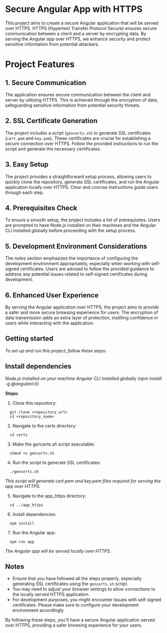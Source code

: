 # Secure Angular App with HTTPS

This project aims to create a secure Angular application that will be served over HTTPS. HTTPS (Hypertext Transfer Protocol Secure) ensures secure communication between a client and a server by encrypting data. By serving the Angular app over HTTPS, we enhance security and protect sensitive information from potential attackers.

# Project Features

## 1. Secure Communication

The application ensures secure communication between the client and server by utilizing HTTPS. This is achieved through the encryption of data, safeguarding sensitive information from potential security threats.

## 2. SSL Certificate Generation

The project includes a script (`gencerts.sh`) to generate SSL certificates (`cert.pem` and `key.pem`). These certificates are crucial for establishing a secure connection over HTTPS. Follow the provided instructions to run the script and generate the necessary certificates.

## 3. Easy Setup

The project provides a straightforward setup process, allowing users to quickly clone the repository, generate SSL certificates, and run the Angular application locally over HTTPS. Clear and concise instructions guide users through each step.

## 4. Prerequisites Check

To ensure a smooth setup, the project includes a list of prerequisites. Users are prompted to have Node.js installed on their machines and the Angular CLI installed globally before proceeding with the setup process.

## 5. Development Environment Considerations

The notes section emphasizes the importance of configuring the development environment appropriately, especially when working with self-signed certificates. Users are advised to follow the provided guidance to address any potential issues related to self-signed certificates during development.

## 6. Enhanced User Experience

By serving the Angular application over HTTPS, the project aims to provide a safer and more secure browsing experience for users. The encryption of data transmission adds an extra layer of protection, instilling confidence in users while interacting with the application.

## Getting started
_To set up and run this project, follow these steps:_

## Install dependencies 
_Node.js installed on your machine_
_Angular CLI installed globally (npm install -g @angular/cli)_

**Steps:**

1. Clone this repository:
```
  git clone <repository_url>
  cd <repository_name>
```
2. Navigate to the certs directory:
```
  cd certs
```
3. Make the gencerts.sh script executable:
```
  chmod +x gencerts.sh
```
4. Run the script to generate SSL certificates:
```
  ./gencerts.sh
```
  _This script will generate cert.pem and key.pem files required for serving the app over HTTPS._

5. Navigate to the app_https directory:
```
  cd ../app_https
```
6. Install dependencies:
```
  npm install
```
7. Run the Angular app:
```
  npm run app
```

_The Angular app will be served locally over HTTPS._

## Notes

- Ensure that you have followed all the steps properly, especially generating SSL certificates using the `gencerts.sh` script.
- You may need to adjust your browser settings to allow connections to the locally served HTTPS application.
- For development purposes, you might encounter issues with self-signed certificates. Please make sure to configure your development environment accordingly.

By following these steps, you'll have a secure Angular application served over HTTPS, providing a safer browsing experience for your users.



